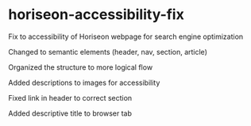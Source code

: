# horiseon-accessibility-fix
Fix to accessibility of Horiseon webpage for search engine optimization 

Changed to semantic elements (header, nav, section, article)

Organized the structure to more logical flow

Added descriptions to images for accessibility

Fixed link in header to correct section

Added descriptive title to browser tab


